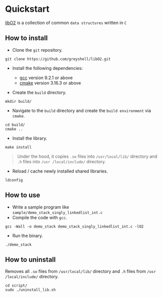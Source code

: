 # Quickstart

[libO2](https://github.com/greyshell/libO2) is a collection of common `data structures` written in `C`

## How to install

- Clone the `git` repository.
```
git clone https://github.com/greyshell/libO2.git
```

- Install the following dependencies:
    - [gcc](https://gcc.gnu.org/) version 9.2.1 or above
    - [cmake](https://cmake.org/) version 3.16.3 or above

- Create the `build` directory.
```
mkdir build/
```

- Navigate to the `build` directory and create the `build environment` via `cmake`.
```
cd build/
cmake ..
```

- Install the library. 
```
make install
```

> Under the hood, it copies `.so` files into `/usr/local/lib/` directory and `.h` files into `/usr
/local/include/` directory.

- Reload / cache newly installed shared libraries.
```
ldconfig
```

## How to use

- Write a sample program like `sample/demo_stack_singly_linkedlist_int.c`
- Compile the code with `gcc`.
```
gcc -Wall -o demo_stack demo_stack_singly_linkedlist_int.c -lO2
```
- Run the binary.
```
./demo_stack
```

## How to uninstall

Removes all `.so` files from `/usr/local/lib/` directory and `.h` files from `/usr
/local/include/` directory.
```
cd script/ 
sudo ./uninstall_lib.sh 
```

